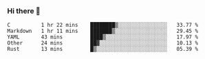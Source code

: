 ### Hi there 👋

<!--
**WShiBin/WShiBin** is a ✨ _special_ ✨ repository because its `README.md` (this file) appears on your GitHub profile.

Here are some ideas to get you started:

- 🔭 I’m currently working on ...
- 🌱 I’m currently learning ...
- 👯 I’m looking to collaborate on ...
- 🤔 I’m looking for help with ...
- 💬 Ask me about ...
- 📫 How to reach me: ...
- 😄 Pronouns: ...
- ⚡ Fun fact: ...
-->

<!--START_SECTION:waka-->
```text
C          1 hr 22 mins    ████████▒░░░░░░░░░░░░░░░░   33.77 % 
Markdown   1 hr 11 mins    ███████▒░░░░░░░░░░░░░░░░░   29.45 % 
YAML       43 mins         ████▒░░░░░░░░░░░░░░░░░░░░   17.97 % 
Other      24 mins         ██▓░░░░░░░░░░░░░░░░░░░░░░   10.13 % 
Rust       13 mins         █▒░░░░░░░░░░░░░░░░░░░░░░░   05.39 % 
```
<!--END_SECTION:waka-->
